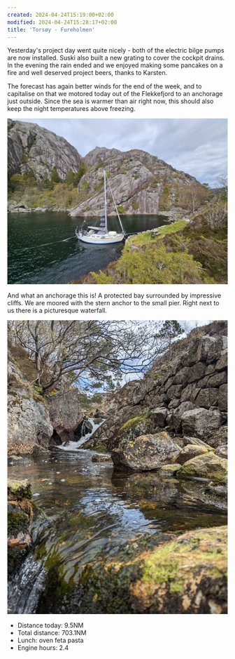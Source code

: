 ```yaml
---
created: 2024-04-24T15:19:00+02:00
modified: 2024-04-24T15:28:17+02:00
title: 'Torsøy - Fureholmen'
---
```


Yesterday's project day went quite nicely - both of the electric bilge pumps are now installed. Suski also built a new grating to cover the cockpit drains.
In the evening the rain ended and we enjoyed making some pancakes on a fire and well deserved project beers, thanks to Karsten.

The forecast has again better winds for the end of the week, and to capitalise on that we motored today out of the Flekkefjord to an anchorage just outside. Since the sea is warmer than air right now, this should also keep the night temperatures above freezing.

![Image](../2024/2f17dff96d611b65a25cce212a3581cd.jpg) 

And what an anchorage this is! A protected bay surrounded by impressive cliffs. We are moored with the stern anchor to the small pier. Right next to us there is a picturesque waterfall.

![Image](../2024/fea299a9de126c2ec5ce31b619ea9e7f.jpg) 

* Distance today: 9.5NM
* Total distance: 703.1NM
* Lunch: oven feta pasta
* Engine hours: 2.4
